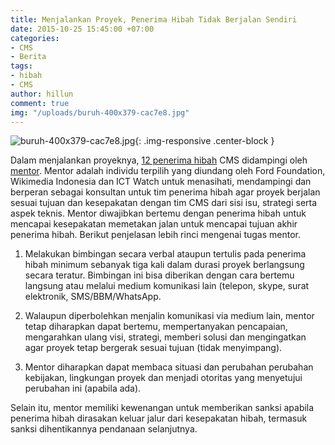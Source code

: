 ```yaml
---
title: Menjalankan Proyek, Penerima Hibah Tidak Berjalan Sendiri
date: 2015-10-25 15:45:00 +07:00
categories:
- CMS
- Berita
tags:
- hibah
- CMS
author: hillun
comment: true
img: "/uploads/buruh-400x379-cac7e8.jpg"
---
```


![buruh-400x379-cac7e8.jpg](/uploads/buruh-400x379-cac7e8.jpg){: .img-responsive .center-block }

Dalam menjalankan proyeknya, [12 penerima hibah](http://wiki.ciptamedia.org/wiki/Halaman_Utama) CMS didampingi oleh [mentor](http://ciptamedia.org/tim-kami/?team_type=tim-mentor). Mentor adalah individu terpilih yang diundang oleh Ford Foundation, Wikimedia Indonesia dan ICT Watch untuk menasihati, mendampingi dan berperan sebagai konsultan untuk tim penerima hibah agar proyek berjalan sesuai tujuan dan kesepakatan dengan tim CMS dari sisi isu, strategi serta aspek teknis. Mentor diwajibkan bertemu dengan penerima hibah untuk mencapai kesepakatan memetakan jalan untuk mencapai tujuan akhir penerima hibah. Berikut penjelasan lebih rinci mengenai tugas mentor.

1. Melakukan bimbingan secara verbal ataupun tertulis pada penerima hibah minimum sebanyak tiga kali dalam durasi proyek berlangsung secara teratur. Bimbingan ini bisa diberikan dengan cara bertemu langsung atau melalui medium komunikasi lain (telepon, skype, surat elektronik, SMS/BBM/WhatsApp.

2. Walaupun diperbolehkan menjalin komunikasi via medium lain, mentor tetap diharapkan dapat bertemu, mempertanyakan pencapaian, mengarahkan ulang visi, strategi, memberi solusi dan mengingatkan agar proyek tetap bergerak sesuai tujuan (tidak menyimpang).

3. Mentor diharapkan dapat membaca situasi dan perubahan perubahan kebijakan, lingkungan proyek dan menjadi otoritas yang menyetujui perubahan ini (apabila ada).

Selain itu, mentor memiliki kewenangan untuk memberikan sanksi apabila penerima hibah dirasakan keluar jalur dari kesepakatan hibah, termasuk sanksi dihentikannya pendanaan selanjutnya.